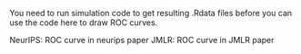 You need to run simulation code to get resulting .Rdata files before you can use the code here to draw ROC curves.

NeurIPS: ROC curve in neurips paper
JMLR: ROC curve in JMLR paper